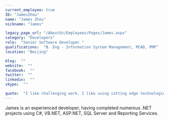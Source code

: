 ```yaml
---
current_employee: true
ID: "JamesZhou"
name: "James Zhou"
nickname: "James"

legacy_page_url: "/AboutUs/Employees/Pages/James.aspx"
category: "Developers"
role:  "Senior Software Developer "
qualifications:  "B. Eng - Information System Management, MCAD, PMP"
location: "Beijing"

blog:  ""
website:  ""
facebook:  ""
twitter:  ""
linkedin:  ""
skype:  ""

quote:  "I like challenging work. I like using cutting edge technologies to make great solutions for my clients."
---
```


James is an experienced developer, having completed numerous .NET projects using C#, VB.NET, ASP.NET, SQL Server and Reporting Services.